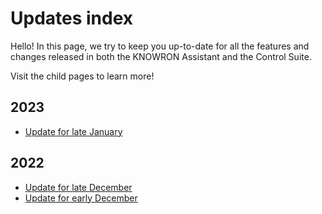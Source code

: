 # Updates index

Hello! In this page, we try to keep you up-to-date for all the features and changes released in both the KNOWRON Assistant and the Control Suite.

Visit the child pages to learn more!

## 2023

- [Update for late January](2023/late_jan_update.md)

## 2022

- [Update for late December](2022/2022-late-dec-update.md)
- [Update for early December](2022/2022-early_dec_updated.md)
